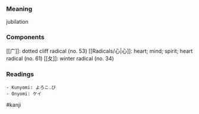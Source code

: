 ### Meaning

jubilation

### Components

[[广]]: dotted cliff radical (no. 53) [[Radicals/心|心]]: heart; mind; spirit; heart radical (no. 61) [[夂]]: winter radical (no. 34)

### Readings

```
- Kunyomi: よろこ.び
- Onyomi: ケイ
```

#kanji